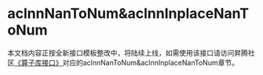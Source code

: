 # aclnnNanToNum&aclnnInplaceNanToNum

本文档内容正按全新接口模板整改中，将陆续上线，如需使用该接口请访问昇腾社区[《算子库接口》](https://hiascend.com/document/redirect/CannCommunityOplist)对应的aclnnNanToNum&aclnnInplaceNanToNum章节。